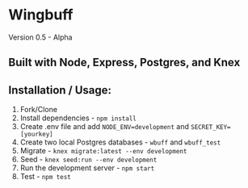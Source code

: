 # Wingbuff

Version 0.5 - Alpha

## Built with Node, Express, Postgres, and Knex

## Installation / Usage:

1. Fork/Clone
1. Install dependencies - `npm install`
1. Create .env file and add `NODE_ENV=development` and `SECRET_KEY=[yourkey]`
1. Create two local Postgres databases - `wbuff` and `wbuff_test`
1. Migrate - `knex migrate:latest --env development`
1. Seed - `knex seed:run --env development`
1. Run the development server - `npm start`
1. Test - `npm test`